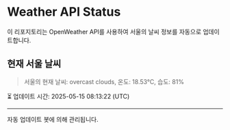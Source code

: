 
# Weather API Status

이 리포지토리는 OpenWeather API를 사용하여 서울의 날씨 정보를 자동으로 업데이트합니다.

## 현재 서울 날씨
> 서울의 현재 날씨: overcast clouds, 온도: 18.53°C, 습도: 81%

⏳ 업데이트 시간: 2025-05-15 08:13:22 (UTC)

---
자동 업데이트 봇에 의해 관리됩니다.
